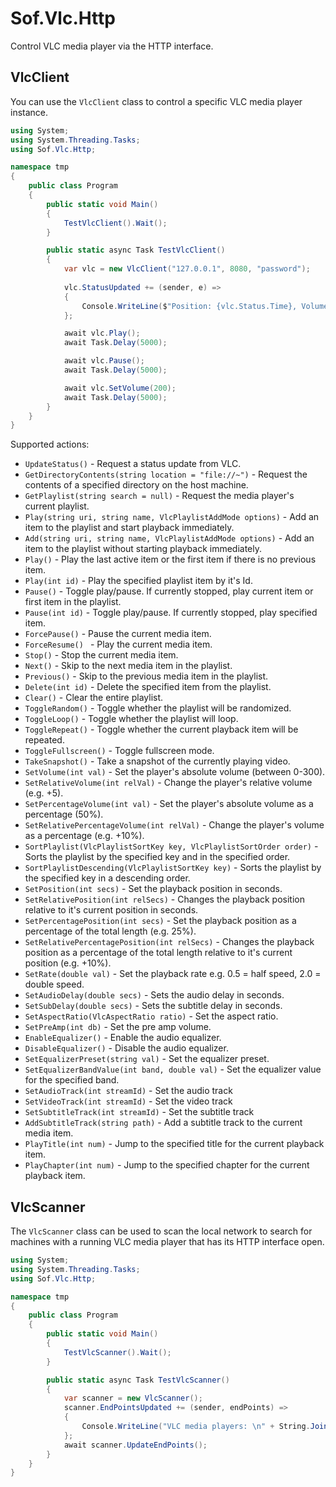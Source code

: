 # Sof.Vlc.Http

Control VLC media player via the HTTP interface.

## VlcClient

You can use the `VlcClient` class to control a specific VLC media player instance.

```csharp
using System;
using System.Threading.Tasks;
using Sof.Vlc.Http;

namespace tmp
{
    public class Program
    {
        public static void Main()
        {
            TestVlcClient().Wait();
        }

        public static async Task TestVlcClient()
        {
            var vlc = new VlcClient("127.0.0.1", 8080, "password");
            
            vlc.StatusUpdated += (sender, e) =>
            {
                Console.WriteLine($"Position: {vlc.Status.Time}, Volume: {vlc.Status.Volume}");
            };

            await vlc.Play();
            await Task.Delay(5000);

            await vlc.Pause();
            await Task.Delay(5000);

            await vlc.SetVolume(200);
            await Task.Delay(5000);
        }
    }
}
```

Supported actions:

- `UpdateStatus()` - Request a status update from VLC.
- `GetDirectoryContents(string location = "file://~")` - Request the contents of a specified directory on the host machine.
- `GetPlaylist(string search = null)` - Request the media player's current playlist.
- `Play(string uri, string name, VlcPlaylistAddMode options)` - Add an item to the playlist and start playback immediately.
- `Add(string uri, string name, VlcPlaylistAddMode options)` - Add an item to the playlist without starting playback immediately.
- `Play()` - Play the last active item or the first item if there is no previous item.
- `Play(int id)` - Play the specified playlist item by it's Id.
- `Pause()` - Toggle play/pause. If currently stopped, play current item or first item in the playlist.
- `Pause(int id)` - Toggle play/pause. If currently stopped, play specified item.
- `ForcePause()` - Pause the current media item.
- `ForceResume() ` - Play the current media item.
- `Stop()` - Stop the current media item.
- `Next()` - Skip to the next media item in the playlist.
- `Previous()` - Skip to the previous media item in the playlist.
- `Delete(int id)` - Delete the specified item from the playlist.
- `Clear()` - Clear the entire playlist.
- `ToggleRandom()` - Toggle whether the playlist will be randomized.
- `ToggleLoop()` - Toggle whether the playlist will loop.
- `ToggleRepeat()` - Toggle whether the current playback item will be repeated.
- `ToggleFullscreen()` - Toggle fullscreen mode.
- `TakeSnapshot()` - Take a snapshot of the currently playing video.
- `SetVolume(int val)` - Set the player's absolute volume (between 0-300).
- `SetRelativeVolume(int relVal)` - Change the player's relative volume (e.g. +5).
- `SetPercentageVolume(int val)` - Set the player's absolute volume as a percentage (50%).
- `SetRelativePercentageVolume(int relVal)` - Change the player's volume as a percentage (e.g. +10%).
- `SortPlaylist(VlcPlaylistSortKey key, VlcPlaylistSortOrder order)` - Sorts the playlist by the specified key and in the specified order.
- `SortPlaylistDescending(VlcPlaylistSortKey key)` - Sorts the playlist by the specified key in a descending order.
- `SetPosition(int secs)` - Set the playback position in seconds.
- `SetRelativePosition(int relSecs)` - Changes the playback position relative to it's current position in seconds.
- `SetPercentagePosition(int secs)` - Set the playback position as a percentage of the total length (e.g. 25%).
- `SetRelativePercentagePosition(int relSecs)` - Changes the playback position as a percentage of the total length relative to it's current position (e.g. +10%).
- `SetRate(double val)` - Set the playback rate e.g. 0.5 = half speed, 2.0 = double speed.
- `SetAudioDelay(double secs)` - Sets the audio delay in seconds.
- `SetSubDelay(double secs)` - Sets the subtitle delay in seconds.
- `SetAspectRatio(VlcAspectRatio ratio)` - Set the aspect ratio.
- `SetPreAmp(int db)` - Set the pre amp volume.
- `EnableEqualizer()` - Enable the audio equalizer.
- `DisableEqualizer()` - Disable the audio equalizer.
- `SetEqualizerPreset(string val)` - Set the equalizer preset.
- `SetEqualizerBandValue(int band, double val)` - Set the equalizer value for the specified band.
- `SetAudioTrack(int streamId)` - Set the audio track
- `SetVideoTrack(int streamId)` - Set the video track
- `SetSubtitleTrack(int streamId)` - Set the subtitle track
- `AddSubtitleTrack(string path)` - Add a subtitle track to the current media item.
- `PlayTitle(int num)` - Jump to the specified title for the current playback item.
- `PlayChapter(int num)` - Jump to the specified chapter for the current playback item.


## VlcScanner

The `VlcScanner` class can be used to scan the local network to search for machines with a running VLC media player that 
has its HTTP interface open.

```csharp
using System;
using System.Threading.Tasks;
using Sof.Vlc.Http;

namespace tmp
{
    public class Program
    {
        public static void Main()
        {
            TestVlcScanner().Wait();
        }

        public static async Task TestVlcScanner()
        {
            var scanner = new VlcScanner();
            scanner.EndPointsUpdated += (sender, endPoints) =>
            {
                Console.WriteLine("VLC media players: \n" + String.Join("\n", endPoints));
            };
            await scanner.UpdateEndPoints();
        }
    }
}
```
